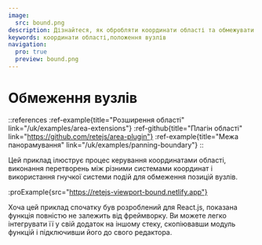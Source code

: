 ```yaml
---
image:
  src: bound.png
description: Дізнайтеся, як обробляти координати області та обмежувати положення вузлів. Продемонстрована універсальна система подій дозволяє здійснювати плавне перетворення між різними системами координат, що робить її цінним доповненням до будь-якого проекту
keywords: координати області,положення вузлів
navigation:
  pro: true
  preview: bound.png
---
```


# Обмеження вузлів

::references
:ref-example{title="Розширення області" link="/uk/examples/area-extensions"}
:ref-github{title="Плагін області" link="https://github.com/retejs/area-plugin"}
:ref-example{title="Межа панорамування" link="/uk/examples/panning-boundary"}
::

Цей приклад ілюструє процес керування координатами області, виконання перетворень між різними системами координат і використання гнучкої системи подій для обмеження позицій вузлів.

:proExample{src="https://retejs-viewport-bound.netlify.app"}

Хоча цей приклад спочатку був розроблений для React.js, показана функція повністю не залежить від фреймворку. Ви можете легко інтегрувати її у свій додаток на іншому стеку, скопіювавши модуль функцій і підключивши його до свого редактора.
